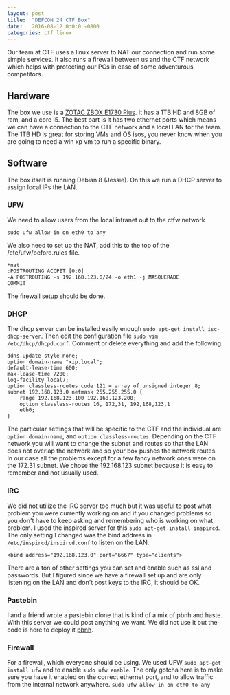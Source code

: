 ```yaml
---
layout: post
title:  "DEFCON 24 CTF Box"
date:   2016-08-12 0:0:0 -0800
categories: ctf linux
---
```

Our team at CTF uses a linux server to NAT our connection and run some simple
services. It also runs a firewall between us and the CTF network which helps
with protecting our PCs in case of some adventurous competitors.

## Hardware
The box we use is a [ZOTAC ZBOX E1730
Plus](https://www.amazon.com/ZOTAC-Workstation-quad-core-Processor-ZBOX-EI730-P-U/dp/B00JN1SW0W).
It has a 1TB HD and 8GB of ram, and a core i5. The best part is it has two
ethernet ports which means we can have a connection to the CTF network and a
local LAN for the team. The 1TB HD is great for storing VMs and OS isos, you
never know when you are going to need a win xp vm to run a specific binary.

## Software
The box itself is running Debian 8 (Jessie). On this we run a DHCP server to
assign local IPs the LAN.

### UFW
We need to allow users from the local intranet out to the ctfw network

```
sudo ufw allow in on eth0 to any
```

We also need to set up the NAT, add this to the top of the /etc/ufw/before.rules
file.

```
*nat
:POSTROUTING ACCPET [0:0]
-A POSTROUTING -s 192.168.123.0/24 -o eth1 -j MASQUERADE
COMMIT
```

The firewall setup should be done.

### DHCP
The dhcp server can be installed easily enough `sudo apt-get install
isc-dhcp-server`. Then edit the configuration file `sudo vim
/etc/dhcp/dhcpd.conf`. Comment or delete everything and add the following.

```
ddns-update-style none;
option domain-name "xip.local";
default-lease-time 600;
max-lease-time 7200;
log-facility local7;
option classless-routes code 121 = array of unsigned integer 8;
subnet 192.168.123.0 netmask 255.255.255.0 {
    range 192.168.123.100 192.168.123.200;
    option classless-routes 16, 172,31, 192,168,123,1
    eth0;
}
```

The particular settings that will be specific to the CTF and the individual are
`option domain-name`, and `option classless-routes`. Depending on the CTF
network you will want to change the subnet and routes so that the LAN does not
overlap the network and so your box pushes the network routes. In our case all
the problems except for a few fancy network ones were on the 172.31 subnet. We
chose the 192.168.123 subnet because it is easy to remember and not usually
used.

### IRC
We did not utilize the IRC server too much but it was useful to post what
problem you were currently working on and if you changed problems so you don't
have to keep asking and remembering who is working on what problem. I used the
inspircd server for this `sudo apt-get install inspircd`. The only setting I
changed was the bind address in `/etc/inspircd/inspircd.conf` to listen on the
LAN.

```
<bind address="192.168.123.0" port="6667" type="clients">
```

There are a ton of other settings you can set and enable such as ssl and
passwords. But I figured since we have a firewall set up and are only listening
on the LAN and don't post keys to the IRC, it should be OK.

### Pastebin
I and a friend wrote a pastebin clone that is kind of a mix of pbnh and haste.
With this server we could post anything we want. We did not use it but the code
is here to deploy it [pbnh](https://github.com/bhanderson/pbnh).

### Firewall
For a firewall, which everyone should be using. We used UFW `sudo apt-get
install ufw` and to enable `sudo ufw enable`. The only gotcha here is to make
sure you have it enabled on the correct ethernet port, and to allow traffic from
the internal network anywhere. `sudo ufw allow in on eth0 to any`
